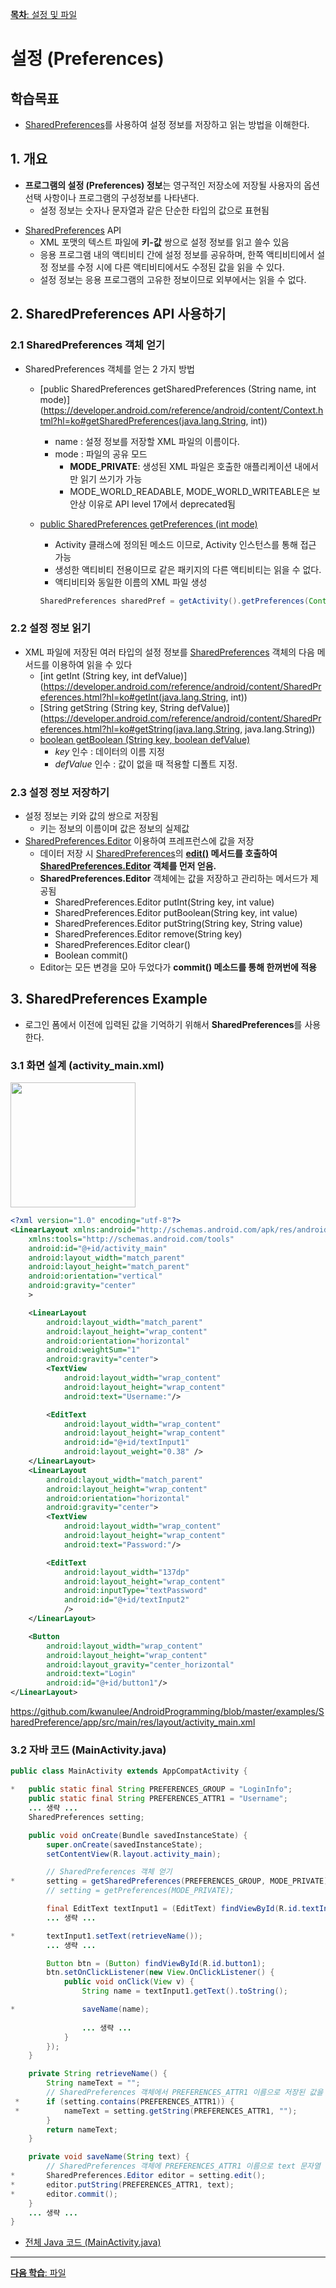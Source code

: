 
[**목차**: 설정 및 파일](https://kwanulee.github.io/AndroidProgramming/#8)

# 설정 (Preferences)

## 학습목표

- [SharedPreferences](https://developer.android.com/reference/android/content/SharedPreferences.html?hl=ko)를 사용하여 설정 정보를 저장하고 읽는 방법을 이해한다.

## 1. 개요
* **프로그램의 설정 (Preferences) 정보**는  영구적인 저장소에 저장될 사용자의 옵션선택 사항이나 프로그램의 구성정보를 나타낸다. 
	- 설정 정보는 숫자나 문자열과 같은 단순한 타입의 값으로 표현됨

- [SharedPreferences](https://developer.android.com/reference/android/content/SharedPreferences.html?hl=ko) API
	- XML 포맷의 텍스트 파일에 **키-값** 쌍으로 설정 정보를 읽고 쓸수 있음
	-  응용 프로그램 내의 액티비티 간에 설정 정보를 공유하며, 한쪽 액티비티에서 설정 정보를 수정 시에 다른 액티비티에서도 수정된 값을 읽을 수 있다.
    - 설정 정보는 응용 프로그램의 고유한 정보이므로 외부에서는 읽을 수 없다.
		

## 2. SharedPreferences API 사용하기

### 2.1 SharedPreferences 객체 얻기
* SharedPreferences 객체를 얻는 2 가지 방법
    - [public SharedPreferences getSharedPreferences (String name, int mode)](https://developer.android.com/reference/android/content/Context.html?hl=ko#getSharedPreferences(java.lang.String, int))
        + name : 설정 정보를 저장할 XML 파일의 이름이다.
        + mode : 파일의 공유 모드
            - **MODE\_PRIVATE**: 생성된 XML 파일은 호출한 애플리케이션 내에서만 읽기 쓰기가 가능
            - MODE\_WORLD\_READABLE, MODE\_WORLD\_WRITEABLE은 보안상 이유로 API level 17에서 deprecated됨
    - [public SharedPreferences getPreferences (int mode)](https://developer.android.com/reference/android/app/Activity.html?hl=ko#getPreferences(int))
    	+ Activity 클래스에 정의된 메소드 이므로, Activity 인스턴스를 통해 접근 가능
    	+ 생성한 액티비티 전용이므로 같은 패키지의 다른 액티비티는 읽을 수 없다.
    	+ 액티비티와 동일한 이름의 XML 파일 생성
		
		```java
    	SharedPreferences sharedPref = getActivity().getPreferences(Context.MODE_PRIVATE);
		```

### 2.2 설정 정보 읽기
* XML 파일에 저장된 여러 타입의 설정 정보를 [SharedPreferences](https://developer.android.com/reference/android/content/SharedPreferences.html?hl=ko) 객체의 다음 메서드를 이용하여 읽을 수 있다
    - [int getInt (String key, int defValue)](https://developer.android.com/reference/android/content/SharedPreferences.html?hl=ko#getInt(java.lang.String, int))
    - [String getString (String key, String defValue)](https://developer.android.com/reference/android/content/SharedPreferences.html?hl=ko#getString(java.lang.String, java.lang.String))
    - [boolean getBoolean (String key, boolean defValue)](https://developer.android.com/reference/android/content/SharedPreferences.html?hl=ko#getBoolean(java.lang.String,%20boolean))    
        + *key* 인수 : 데이터의 이름 지정
        + *defValue* 인수 : 값이 없을 때 적용할 디폴트 지정.


### 2.3 설정 정보 저장하기
* 설정 정보는 키와 값의 쌍으로 저장됨
    - 키는 정보의 이름이며 값은 정보의 실제값
* [SharedPreferences.Editor](https://developer.android.com/reference/android/content/SharedPreferences.Editor.html?hl=ko) 이용하여 프레프런스에 값을 저장
    - 데이터 저장 시 [SharedPreferences](https://developer.android.com/reference/android/content/SharedPreferences.html?hl=ko)의 **[edit()](https://developer.android.com/reference/android/content/SharedPreferences.html?hl=ko#edit()) 메서드를 호출하여 [SharedPreferences.Editor](https://developer.android.com/reference/android/content/SharedPreferences.Editor.html?hl=ko) 객체를 먼저 얻음.**
    - **SharedPreferences.Editor** 객체에는 값을 저장하고 관리하는 메서드가 제공됨
        + SharedPreferences.Editor putInt(String key, int value)
        + SharedPreferences.Editor putBoolean(String key, int value)
        + SharedPreferences.Editor putString(String key, String value)
        + SharedPreferences.Editor remove(String key)
        + SharedPreferences.Editor clear()
        + Boolean commit()
    - Editor는 모든 변경을 모아 두었다가 **commit() 메소드를 통해 한꺼번에 적용**


## 3. SharedPreferences Example
- 로그인 폼에서 이전에 입력된 값을 기억하기 위해서 **SharedPreferences**를 사용한다.

### 3.1 화면 설계 (activity\_main.xml)
<img src="figure/sharedpreferences_example1.png" width=200>

```xml
<?xml version="1.0" encoding="utf-8"?>
<LinearLayout xmlns:android="http://schemas.android.com/apk/res/android"
    xmlns:tools="http://schemas.android.com/tools"
    android:id="@+id/activity_main"
    android:layout_width="match_parent"
    android:layout_height="match_parent"
    android:orientation="vertical"
    android:gravity="center"
    >

    <LinearLayout
        android:layout_width="match_parent"
        android:layout_height="wrap_content"
        android:orientation="horizontal"
        android:weightSum="1"
        android:gravity="center">
        <TextView
            android:layout_width="wrap_content"
            android:layout_height="wrap_content"
            android:text="Username:"/>

        <EditText
            android:layout_width="wrap_content"
            android:layout_height="wrap_content"
            android:id="@+id/textInput1"
            android:layout_weight="0.38" />
    </LinearLayout>
    <LinearLayout
        android:layout_width="match_parent"
        android:layout_height="wrap_content"
        android:orientation="horizontal"
        android:gravity="center">
        <TextView
            android:layout_width="wrap_content"
            android:layout_height="wrap_content"
            android:text="Password:"/>

        <EditText
            android:layout_width="137dp"
            android:layout_height="wrap_content"
            android:inputType="textPassword"
            android:id="@+id/textInput2"
            />
    </LinearLayout>

    <Button
        android:layout_width="wrap_content"
        android:layout_height="wrap_content"
        android:layout_gravity="center_horizontal"
        android:text="Login"
        android:id="@+id/button1"/>
</LinearLayout>
```

https://github.com/kwanulee/AndroidProgramming/blob/master/examples/SharedPreference/app/src/main/res/layout/activity_main.xml

### 3.2 자바 코드 (MainActivity.java)

```java
public class MainActivity extends AppCompatActivity {

*   public static final String PREFERENCES_GROUP = "LoginInfo";
    public static final String PREFERENCES_ATTR1 = "Username";
    ... 생략 ...
    SharedPreferences setting;

    public void onCreate(Bundle savedInstanceState) {
        super.onCreate(savedInstanceState);
        setContentView(R.layout.activity_main);

		// SharedPreferences 객체 얻기
*       setting = getSharedPreferences(PREFERENCES_GROUP, MODE_PRIVATE);
		// setting = getPreferences(MODE_PRIVATE);

        final EditText textInput1 = (EditText) findViewById(R.id.textInput1);
        ... 생략 ...

*       textInput1.setText(retrieveName());
        ... 생략 ...

        Button btn = (Button) findViewById(R.id.button1);
        btn.setOnClickListener(new View.OnClickListener() {
            public void onClick(View v) {
                String name = textInput1.getText().toString();

*               saveName(name);
                
                ... 생략 ...
            }
        });
    }

    private String retrieveName() {
        String nameText = "";
        // SharedPreferences 객체에서 PREFERENCES_ATTR1 이름으로 저장된 값을 얻기
 *      if (setting.contains(PREFERENCES_ATTR1)) {
 *          nameText = setting.getString(PREFERENCES_ATTR1, "");
        }
        return nameText;
    }

    private void saveName(String text) {
    	// SharedPreferences 객체에 PREFERENCES_ATTR1 이름으로 text 문자열 값을 저장하기
*       SharedPreferences.Editor editor = setting.edit();
*       editor.putString(PREFERENCES_ATTR1, text);
*       editor.commit();
    }
    ... 생략 ...
}
```

- [전체 Java 코드 (MainActivity.java)](https://github.com/kwanulee/AndroidProgramming/blob/master/examples/SharedPreference/app/src/main/java/com/example/kwanwoo/sharedpreferencetest/MainActivity.java)

---

[**다음 학습**: 파일](file.html)